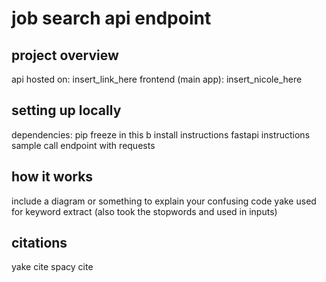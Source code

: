# job search api endpoint

## project overview
api hosted on: insert_link_here
frontend (main app): insert_nicole_here

## setting up locally
dependencies: pip freeze in this b
install instructions
fastapi instructions
sample call endpoint with requests

## how it works
include a diagram or something to explain your confusing code
yake used for keyword extract (also took the stopwords and used in inputs)

## citations
yake cite
spacy cite